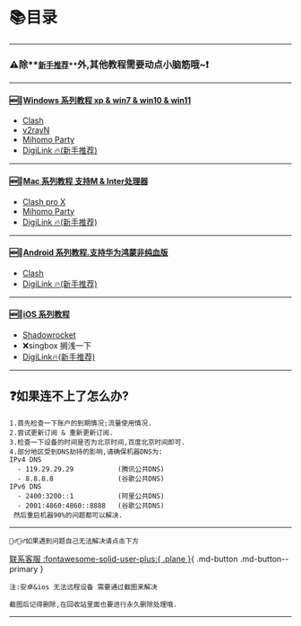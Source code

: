 # 📚目录
---

### ⚠️除**<small><u>新手推荐</u>**</small>外,其他教程需要动点小脑筋哦~❗️
---
#### 🆕💯[Windows 系列教程 xp & win7 & win10 & win11](./win/index.md)
  - [Clash](./win/clash.md)
  - [v2rayN](./win/v2rayn.md)
  - [Mihomo Party](./win/mp.md)
  - [DigiLink 🔥(新手推荐)](./win/digilink.md)
---

#### 🆕💯[Mac 系列教程 支持M & Inter处理器](./mac/index.md)
  - [Clash pro X](./mac/clash.md)
  - [Mihomo Party](./mac/mp.md)
  - [DigiLink 🔥(新手推荐)](./mac/digilink.md)
---

#### 🆕💯[Android 系列教程.支持华为鸿蒙非纯血版](./android/index.md)
  - [Clash](./android/clash.md)
  - [DigiLink 🔥(新手推荐)](./android/digilink.md)
---

#### 🆕💯[iOS 系列教程](./ios/index.md)

- [Shadowrocket](./ios/sr.md)
- ❌singbox 搁浅一下
- [DigiLink🔥(新手推荐)](./ios/digilink.md)

---


## ❓如果连不上了怎么办?

    1.首先检查一下账户的到期情况;流量使用情况.
    2.尝试更新订阅 & 重新更新订阅.
    3.检查一下设备的时间是否为北京时间,百度北京时间即可.
    4.部分地区受到DNS劫持的影响,请确保机器DNS为:
    IPv4 DNS
      - 119.29.29.29           (腾讯公共DNS)
      - 8.8.8.8                (谷歌公共DNS)
    IPv6 DNS
      - 2400:3200::1           (阿里公共DNS)
      - 2001:4860:4860::8888   (谷歌公共DNS)
     然后重启机器90%的问题都可以解决.

---

    🤦‍♂️🤷‍♂️如果遇到问题自己无法解决请点击下方
[联系客服 :fontawesome-solid-user-plus:{ .plane }](https://papawall.pro/chat.html){ .md-button .md-button--primary }


`注:安卓&ios 无法远程设备 需要通过截图来解决`

`截图后记得删除,在回收站里面也要进行永久删除处理哦.`


---

